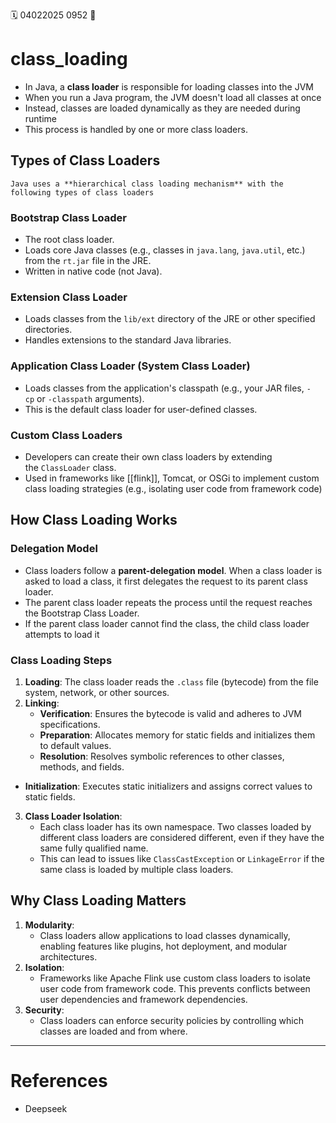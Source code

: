 🗓️ 04022025 0952
📎

# class_loading

- In Java, a **class loader** is responsible for loading classes into the JVM
- When you run a Java program, the JVM doesn't load all classes at once
- Instead, classes are loaded dynamically as they are needed during runtime
- This process is handled by one or more class loaders.

## Types of Class Loaders

```ad-info
Java uses a **hierarchical class loading mechanism** with the following types of class loaders
```

### Bootstrap Class Loader
- The root class loader.
- Loads core Java classes (e.g., classes in `java.lang`, `java.util`, etc.) from the `rt.jar` file in the JRE.
- Written in native code (not Java).
### Extension Class Loader
- Loads classes from the `lib/ext` directory of the JRE or other specified directories.
- Handles extensions to the standard Java libraries.

### Application Class Loader (System Class Loader)
- Loads classes from the application's classpath (e.g., your JAR files, `-cp` or `-classpath` arguments).
- This is the default class loader for user-defined classes.
        
### Custom Class Loaders
- Developers can create their own class loaders by extending the `ClassLoader` class.
- Used in frameworks like [[flink]], Tomcat, or OSGi to implement custom class loading strategies (e.g., isolating user code from framework code)
        
## How Class Loading Works

### Delegation Model
- Class loaders follow a **parent-delegation model**. When a class loader is asked to load a class, it first delegates the request to its parent class loader.
- The parent class loader repeats the process until the request reaches the Bootstrap Class Loader.
- If the parent class loader cannot find the class, the child class loader attempts to load it
       
### Class Loading Steps
1. **Loading**: The class loader reads the `.class` file (bytecode) from the file system, network, or other sources.
2.  **Linking**:
	- **Verification**: Ensures the bytecode is valid and adheres to JVM specifications.
	- **Preparation**: Allocates memory for static fields and initializes them to default values.
	- **Resolution**: Resolves symbolic references to other classes, methods, and fields.
- **Initialization**: Executes static initializers and assigns correct values to static fields.
        
3. **Class Loader Isolation**:
    - Each class loader has its own namespace. Two classes loaded by different class loaders are considered different, even if they have the same fully qualified name.
    - This can lead to issues like `ClassCastException` or `LinkageError` if the same class is loaded by multiple class loaders.
        
## **Why Class Loading Matters**
1. **Modularity**:
    - Class loaders allow applications to load classes dynamically, enabling features like plugins, hot deployment, and modular architectures.
2. **Isolation**:
    - Frameworks like Apache Flink use custom class loaders to isolate user code from framework code. This prevents conflicts between user dependencies and framework dependencies.
3. **Security**:
    - Class loaders can enforce security policies by controlling which classes are loaded and from where.

---
# References
- Deepseek